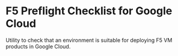 # F5 Preflight Checklist for Google Cloud

<!-- TODO: @memes - documentation! -->
Utility to check that an environment is suitable for deploying F5 VM products in
Google Cloud.
